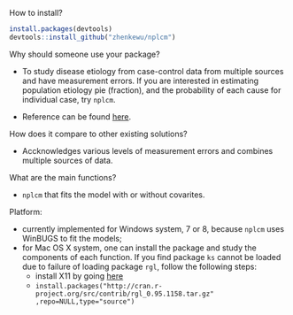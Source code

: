 How to install?
```r
install.packages(devtools)
devtools::install_github("zhenkewu/nplcm")
```

Why should someone use your package?

* To study disease etiology from case-control data from multiple sources and have measurement errors. If you are interested in estimating population etiology pie (fraction), and the probability of each cause for individual case, try `nplcm`.

* Reference can be found [here](http://arxiv.org/abs/1411.5774).

How does it compare to other existing solutions?

* Accknowledges various levels of measurement errors and combines multiple sources
of data.

What are the main functions?

* `nplcm` that fits the model with or without covarites.

Platform:
  * currently implemented for Windows system, 7 or 8, because `nplcm` uses WinBUGS
  to fit the models;
  * for Mac OS X system, one can install the package and study the components of
  each function. If you find package `ks` cannot be loaded due to failure of 
  loading package `rgl`, follow the following steps:
    * install X11 by going [here](http://xquartz.macosforge.org/trac/wiki/X112.7.7)
    * `install.packages("http://cran.r-project.org/src/contrib/rgl_0.95.1158.tar.gz"    ,repo=NULL,type="source")`

